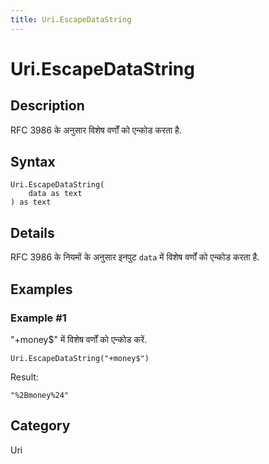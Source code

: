 ```yaml
---
title: Uri.EscapeDataString
---
```


# Uri.EscapeDataString


## Description

RFC 3986 के अनुसार विशेष वर्णों को एन्कोड करता है.


## Syntax

```powerquery
Uri.EscapeDataString(
    data as text
) as text
```


## Details

RFC 3986 के नियमों के अनुसार इनपुट <code>data</code> में विशेष वर्णों को एन्कोड करता है.


## Examples

### Example #1 
&#34;+money$&#34; में विशेष वर्णों को एन्कोड करें.
```powerquery
Uri.EscapeDataString("+money$")
```

Result: 
```powerquery
"%2Bmoney%24"
```




## Category
Uri
